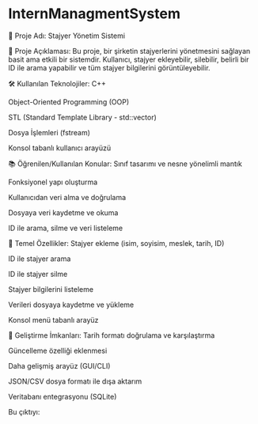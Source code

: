 ﻿# InternManagmentSystem
💼 Proje Adı: Stajyer Yönetim Sistemi




🧠 Proje Açıklaması:
Bu proje, bir şirketin stajyerlerini yönetmesini sağlayan basit ama etkili bir sistemdir. Kullanıcı, stajyer ekleyebilir, silebilir, belirli bir ID ile arama yapabilir ve tüm stajyer bilgilerini görüntüleyebilir.

🛠️ Kullanılan Teknolojiler:
C++

Object-Oriented Programming (OOP)

STL (Standard Template Library - std::vector)

Dosya İşlemleri (fstream)

Konsol tabanlı kullanıcı arayüzü

📚 Öğrenilen/Kullanılan Konular:
Sınıf tasarımı ve nesne yönelimli mantık

Fonksiyonel yapı oluşturma

Kullanıcıdan veri alma ve doğrulama

Dosyaya veri kaydetme ve okuma

ID ile arama, silme ve veri listeleme

🧩 Temel Özellikler:
Stajyer ekleme (isim, soyisim, meslek, tarih, ID)

ID ile stajyer arama

ID ile stajyer silme

Stajyer bilgilerini listeleme

Verileri dosyaya kaydetme ve yükleme

Konsol menü tabanlı arayüz

📁 Geliştirme İmkanları:
Tarih formatı doğrulama ve karşılaştırma

Güncelleme özelliği eklenmesi

Daha gelişmiş arayüz (GUI/CLI)

JSON/CSV dosya formatı ile dışa aktarım

Veritabanı entegrasyonu (SQLite)

Bu çıktıyı:

